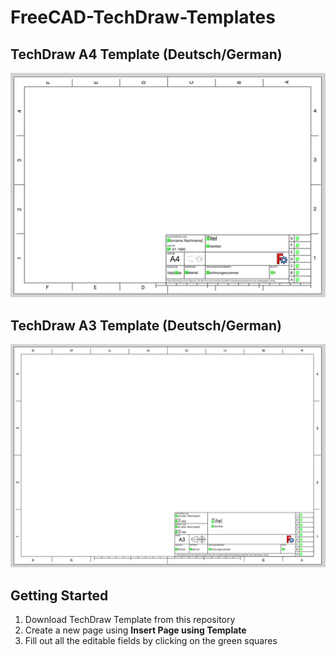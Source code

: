 # FreeCAD-TechDraw-Templates

## TechDraw A4 Template (Deutsch/German)
![](resources/FreeCAD-TD-Template-A4-deutsch.png)

## TechDraw A3 Template (Deutsch/German)
![](resources/FreeCAD-TD-Template-A3-deutsch.png)

## Getting Started
1. Download TechDraw Template from this repository
2. Create a new page using **Insert Page using Template**
3. Fill out all the editable fields by clicking on the green squares
